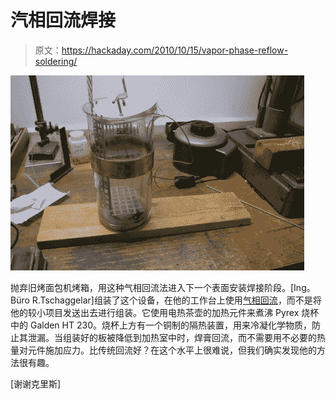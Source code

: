 # 汽相回流焊接

> 原文：<https://hackaday.com/2010/10/15/vapor-phase-reflow-soldering/>

![](img/67044772b703c91d4343daba0c5444b5.png "vapor-phase-soldering")

抛弃旧烤面包机烤箱，用这种气相回流法进入下一个表面安装焊接阶段。[Ing。Büro R.Tschaggelar]组装了这个设备，在他的工作台上使用[气相回流](http://en.wikipedia.org/wiki/Vapor_phase_reflow)，而不是将他的较小项目发送出去进行组装。它使用电热茶壶的加热元件来煮沸 Pyrex 烧杯中的 Galden HT 230。烧杯上方有一个铜制的隔热装置，用来冷凝化学物质，防止其泄漏。当组装好的板被降低到加热室中时，焊膏回流，而不需要用不必要的热量对元件施加应力。比传统回流好？在这个水平上很难说，但我们确实发现他的方法很有趣。

[谢谢克里斯]